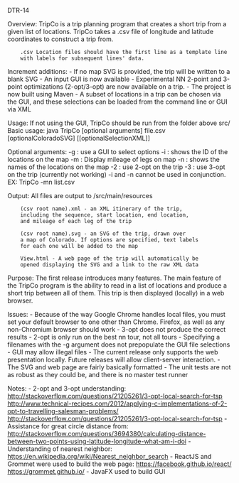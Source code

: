 DTR-14

Overview:
        TripCo is a trip planning program that creates a short trip 
        from a given list of locations. TripCo takes a .csv file of longitude 
        and latitude coordinates to construct a trip from. 

        .csv Location files should have the first line as a template line 
        with labels for subsequent lines' data. 

Increment additions:
        - If no map SVG is provided, the trip will be written to a blank SVG
        - An input GUI is now available
        - Experimental NN 2-point and 3-point optimizations (2-opt/3-opt) are now available on a trip.
        - The project is now built using Maven
        - A subset of locations in a trip can be chosen via the GUI, and these selections can be loaded from the command line or GUI via XML

Usage:
        If not using the GUI, TripCo should be run from the folder above src/
        Basic usage:
        java TripCo [optional arguments] file.csv [optionalColoradoSVG] [[optionalSelectionXML]] 

Optional arguments:
            -g : use a GUI to select options
            -i : shows the ID of the locations on the map
            -m : Display mileage of legs on map
            -n : shows the names of the locations on the map
            -2 : use 2-opt on the trip
            -3 : use 3-opt on the trip (currently not working)
        -i and -n cannot be used in conjunction. 
        EX: TripCo -mn list.csv

Output:
        All files are output to /src/main/resources 

        (csv root name).xml - an XML itinerary of the trip, 
        including the sequence, start location, end location, 
        and mileage of each leg of the trip
        
        (csv root name).svg - an SVG of the trip, drawn over 
        a map of Colorado. If options are specified, text labels
        for each one will be added to the map

        View.html - A web page of the trip will automatically be 
        opened displaying the SVG and a link to the raw XML data

Purpose:
        The first release introduces many features. The main feature
        of the TripCo program is the ability to read in a list of 
        locations and produce a short trip between all of them. 
        This trip is then displayed (locally) in a web browser. 
        
Issues:
        - Because of the way Google Chrome handles local files, you must set your default browser to one other than Chrome. Firefox, as well as any non-Chromium browser should work
        - 3-opt does not produce the correct results
        - 2-opt is only run on the best nn tour, not all tours
        - Specifying a filenames with the -g argument does not prepopulate the GUI file selections
        - GUI may allow illegal files
        - The current release only supports the web presentation locally. Future releases will allow client-server interaction.
        - The SVG and web page are fairly basically formatted
        - The unit tests are not as robust as they could be, and there is no master test runner

Notes:
        - 2-opt and 3-opt understanding:
            http://stackoverflow.com/questions/21205261/3-opt-local-search-for-tsp
            http://www.technical-recipes.com/2012/applying-c-implementations-of-2-opt-to-travelling-salesman-problems/
            http://stackoverflow.com/questions/21205261/3-opt-local-search-for-tsp
        - Assistance for great circle distance from:
            http://stackoverflow.com/questions/3694380/calculating-distance-between-two-points-using-latitude-longitude-what-am-i-doi
        - Understanding of nearest neighbor:
            https://en.wikipedia.org/wiki/Nearest_neighbor_search
        - ReactJS and Grommet were used to build the web page:
            https://facebook.github.io/react/
            https://grommet.github.io/
        - JavaFX used to build GUI
